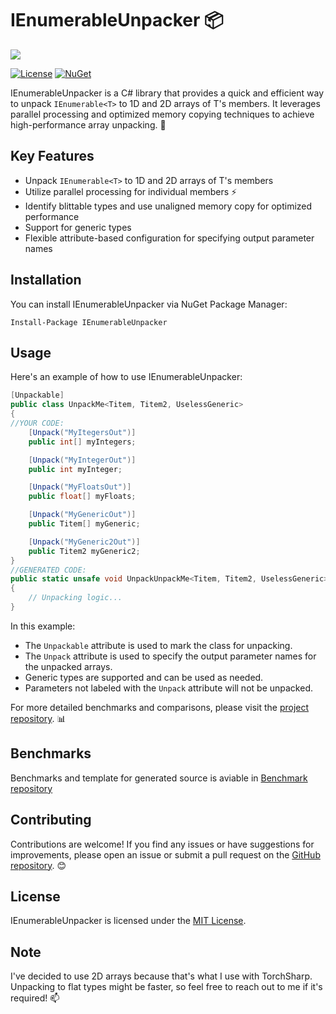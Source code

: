 ﻿# IEnumerableUnpacker 📦

![](https://i.imgur.com/nDFt7M0.png)

[![License](https://img.shields.io/badge/license-MIT-blue.svg)](https://github.com/asieradzk/IEnumerableUnpacker/blob/master/LICENSE.txt)
[![NuGet](https://img.shields.io/nuget/v/ArrayUnpacker.svg)](https://www.nuget.org/packages/IEnumerableUnpacker)

IEnumerableUnpacker is a C# library that provides a quick and efficient way to unpack `IEnumerable<T>` to 1D and 2D arrays of T's members. It leverages parallel processing and optimized memory copying techniques to achieve high-performance array unpacking. 🚀

## Key Features

- Unpack `IEnumerable<T>` to 1D and 2D arrays of T's members
- Utilize parallel processing for individual members ⚡
- Identify blittable types and use unaligned memory copy for optimized performance
- Support for generic types
- Flexible attribute-based configuration for specifying output parameter names

## Installation

You can install IEnumerableUnpacker via NuGet Package Manager:
```
Install-Package IEnumerableUnpacker
```
## Usage

Here's an example of how to use IEnumerableUnpacker:

```csharp
[Unpackable]
public class UnpackMe<Titem, Titem2, UselessGeneric>
{
//YOUR CODE:
    [Unpack("MyItegersOut")]
    public int[] myIntegers;

    [Unpack("MyIntegerOut")]
    public int myInteger;

    [Unpack("MyFloatsOut")]
    public float[] myFloats;

    [Unpack("MyGenericOut")]
    public Titem[] myGeneric;

    [Unpack("MyGeneric2Out")]
    public Titem2 myGeneric2;
}
//GENERATED CODE:
public static unsafe void UnpackUnpackMe<Titem, Titem2, UselessGeneric>(this IEnumerable<UnpackMe<Titem, Titem2, UselessGeneric>> source, out int[,] MyItegersOut, out int[] MyIntegerOut, out float[,] MyFloatsOut, out Titem[,] MyGenericOut, out Titem2[] MyGeneric2Out)
{
    // Unpacking logic...
}

```

In this example:

-   The `Unpackable` attribute is used to mark the class for unpacking.
-   The `Unpack` attribute is used to specify the output parameter names for the unpacked arrays.
-   Generic types are supported and can be used as needed.
-   Parameters not labeled with the `Unpack` attribute will not be unpacked.

For more detailed benchmarks and comparisons, please visit the [project repository](https://github.com/asieradzk/IEnumerableUnpacker). 📊

## Benchmarks
Benchmarks and template for generated source is aviable in [Benchmark repository](https://github.com/asieradzk/UnpackBenchmarks)


## Contributing

Contributions are welcome! If you find any issues or have suggestions for improvements, please open an issue or submit a pull request on the [GitHub repository](https://github.com/asieradzk/IEnumerableUnpacker). 😊

## License

IEnumerableUnpacker is licensed under the [MIT License](https://github.com/asieradzk/IEnumerableUnpacker/blob/master/LICENSE.txt).

## Note

I've decided to use 2D arrays because that's what I use with TorchSharp. Unpacking to flat types might be faster, so feel free to reach out to me if it's required! 📫

